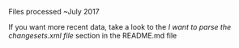 Files processed ~July 2017

If you want more recent data, take a look to the *I want to parse the
changesets.xml file* section in the README.md file
